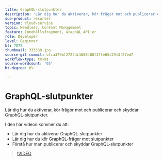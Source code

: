 ```yaml
---
title: GraphQL-slutpunkter
description: 'Lär dig hur du aktiverar, kör frågor mot och publicerar och skyddar GraphQL-slutpunkter. '
sub-product: resurser
version: cloud-service
topic: Headless, Content Management
feature: Innehållsfragment, GraphQL API:er
role: Developer
level: Beginner
kt: 7875
thumbnail: 333339.jpg
source-git-commit: bfca379bf2722dc1658400f375e65d2943f27ed7
workflow-type: tm+mt
source-wordcount: '65'
ht-degree: 0%

---
```



# GraphQL-slutpunkter

Lär dig hur du aktiverar, kör frågor mot och publicerar och skyddar GraphQL-slutpunkter.

I den här videon kommer du att:

+ Lär dig hur du aktiverar GraphQL-slutpunkter
+ Lär dig hur du kör GraphQL-frågor mot slutpunkter
+ Förstå hur man publicerar och skyddar GraphQL-slutpunkter

>[!VIDEO](https://video.tv.adobe.com/v/333339/?quality=12&learn=on)
